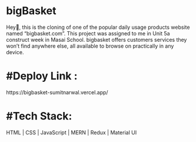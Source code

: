 # bigBasket
Hey👋, this is the cloning of one of the popular daily usage products website named “bigbasket.com”. This project was assigned to me in Unit 5a construct week in Masai School. bigbasket offers customers services they won’t find anywhere else, all available to browse on practically in any device.

<h1>#Deploy Link :</h1>
https://bigbasket-sumitnarwal.vercel.app/

<h1>#Tech Stack:</h1>
HTML | CSS | JavaScript | MERN | Redux | Material UI

